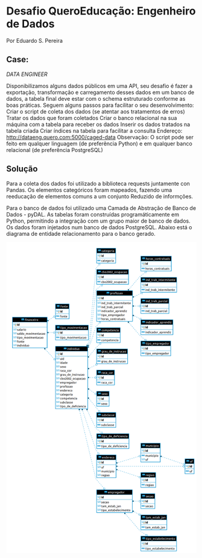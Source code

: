 # Desafio QueroEducação: Engenheiro de Dados

Por Eduardo S. Pereira

## Case:

*DATA ENGINEER*

Disponibilizamos alguns dados públicos em uma API, seu desafio é fazer a exportação, transformação e carregamento desses dados em um banco de dados, a tabela final deve estar com o schema estruturado conforme as boas práticas.
Seguem alguns passos para facilitar o seu desenvolvimento:
Criar o script de coleta dos dados (se atentar aos tratamentos de erros)
Tratar os dados que foram coletados
Criar o banco relacional na sua máquina com a tabela para receber os dados
Inserir os dados tratados na tabela criada
Criar índices na tabela para facilitar a consulta
Endereço: http://dataeng.quero.com:5000/caged-data
Observação: O script pode ser feito em qualquer linguagem (de preferência Python) e em qualquer banco relacional (de preferência PostgreSQL)

## Solução

Para a coleta dos dados foi utilizado a biblioteca requests juntamente con Pandas.
Os elementos categóricos foram mapeados, fazendo uma reeducação de elementos comuns a um conjunto
Reduzido de informções.

Para o banco de dados foi utilizado uma Camada de Abstração de Banco de Dados -
pyDAL. As tabelas foram construídas programáticamente em Python, permitindo a integração com um grupo maior de banco de dados.
Os dados foram injetados num banco de dados PostgreSQL.
Abaixo está o diagrama de entidade relacionamento para o banco gerado.

![Diagrama](./diagrama_db/diagrama.png)
